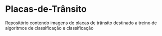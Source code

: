 # Placas-de-Trânsito
Repositório contendo imagens de placas de trânsito destinado a treino de algoritmos de classificação e classificação
